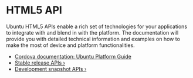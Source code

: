
# HTML5 API

Ubuntu HTML5 APIs enable a rich set of technologies for your applications to
integrate with and blend in with the platform. The documentation will provide
you with detailed technical information and examples on how to make the most
of device and platform functionalities.

* [Cordova documentation: Ubuntu Platform Guide](http://cordova.apache.org/docs/en/5.0.0/guide_platforms_ubuntu_index.md.html#Ubuntu%20Platform%20Guide)
* [Stable release APIs&nbsp;&rsaquo;](../apps-html5-current/index.md)
* [Development snapshot APIs&nbsp;&rsaquo;](../apps-html5-development/index.md)
